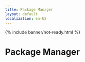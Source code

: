 ```yaml
---
title: Package Manager
layout: default
localization: en-US
---
```


{% include banner/not-ready.html %}

# Package Manager
